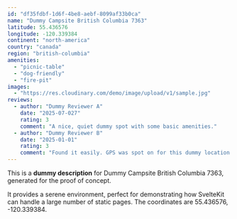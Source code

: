 ```yaml
---
id: "df35fdbf-1d6f-4be8-aebf-8099af33b0ca"
name: "Dummy Campsite British Columbia 7363"
latitude: 55.436576
longitude: -120.339384
continent: "north-america"
country: "canada"
region: "british-columbia"
amenities:
  - "picnic-table"
  - "dog-friendly"
  - "fire-pit"
images:
  - "https://res.cloudinary.com/demo/image/upload/v1/sample.jpg"
reviews:
  - author: "Dummy Reviewer A"
    date: "2025-07-027"
    rating: 3
    comment: "A nice, quiet dummy spot with some basic amenities."
  - author: "Dummy Reviewer B"
    date: "2025-01-01"
    rating: 3
    comment: "Found it easily. GPS was spot on for this dummy location."
---
```


This is a **dummy description** for Dummy Campsite British Columbia 7363, generated for the proof of concept.

It provides a serene environment, perfect for demonstrating how SvelteKit can handle a large number of static pages. The coordinates are 55.436576, -120.339384.
